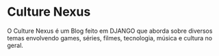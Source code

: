 # Culture Nexus
O Culture Nexus é um Blog feito em DJANGO que aborda sobre diversos temas envolvendo games, séries, filmes, tecnologia, música e cultura no geral.
